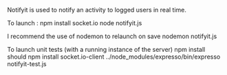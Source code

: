 Notifyit is used to notify an activity to logged users in real time.

To launch :
npm install socket.io
node notifyit.js

I recommend the use of nodemon to relaunch on save
nodemon notifyit.js

To launch unit tests (with a running instance of the server)
npm install should
npm install socket.io-client
../node_modules/expresso/bin/expresso notifyit-test.js
